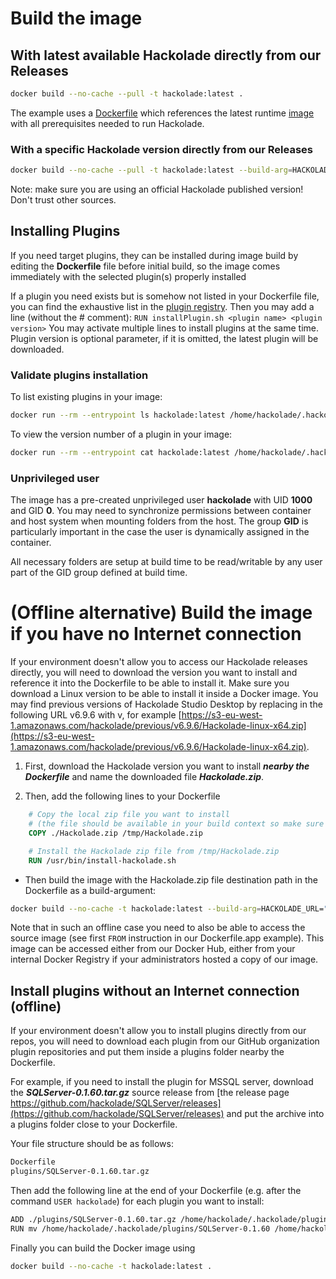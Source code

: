 # Build the image

## With latest available Hackolade directly from our Releases

```bash
docker build --no-cache --pull -t hackolade:latest .
```

The example uses a [Dockerfile](Dockerfile) which references the latest runtime [image](https://hub.docker.com/r/hackolade/studio) with all prerequisites needed to run Hackolade.

### With a specific Hackolade version directly from our Releases

```bash
docker build --no-cache --pull -t hackolade:latest --build-arg=HACKOLADE_URL="<url to specific version zip path>" .
```

Note: make sure you are using an official Hackolade published version!  Don't trust other sources.

## Installing Plugins

If you need target plugins, they can be installed during image build by editing the **Dockerfile** file before initial build, so the image comes immediately with the selected plugin(s) properly installed


If a plugin you need exists but is somehow not listed in your Dockerfile file, you can find the exhaustive list in the [plugin registry](https://github.com/hackolade/plugins/blob/master/pluginRegistry.json).  Then you may add a line (without the # comment): `RUN installPlugin.sh <plugin name> <plugin version>` You may activate multiple lines to install plugins at the same time. Plugin version is optional parameter, if it is omitted, the latest plugin will be downloaded.

### Validate plugins installation
To list existing plugins in your image:

```bash
docker run --rm --entrypoint ls hackolade:latest /home/hackolade/.hackolade/plugins/
```

To view the version number of a plugin in your image:

```bash
docker run --rm --entrypoint cat hackolade:latest /home/hackolade/.hackolade/plugins/<plugin name>/package.json
```

### Unprivileged user

The image has a pre-created unprivileged user **hackolade** with UID **1000** and GID **0**.  You may need to synchronize permissions between container and host system when mounting folders from the host.  The group **GID** is particularly important in the case the user is dynamically assigned in the container.

All necessary folders are setup at build time to be read/writable by any user part of the GID group defined at build time.

# (Offline alternative) Build the image if you have no Internet connection 

If your environment doesn't allow you to access our Hackolade releases directly, you will need to download the version you want to install and reference it into the Dockerfile to be able to install it.  Make sure you download a Linux version to be able to install it inside a Docker image.  You may find previous versions of Hackolade Studio Desktop by replacing in the following URL v6.9.6 with v<version of your choice>, for example [https://s3-eu-west-1.amazonaws.com/hackolade/previous/v6.9.6/Hackolade-linux-x64.zip](https://s3-eu-west-1.amazonaws.com/hackolade/previous/v6.9.6/Hackolade-linux-x64.zip).

1. First, download the Hackolade version you want to install ***nearby the Dockerfile*** and name the downloaded file ***Hackolade.zip***.  

2. Then, add the following lines to your Dockerfile

```dockerfile
    # Copy the local zip file you want to install 
    # (the file should be available in your build context so make sure to check potential .dockerignore file)
    COPY ./Hackolade.zip /tmp/Hackolade.zip

    # Install the Hackolade zip file from /tmp/Hackolade.zip
    RUN /usr/bin/install-hackolade.sh
```

- Then build the image with the Hackolade.zip file destination path in the Dockerfile as a build-argument:

```bash
docker build --no-cache -t hackolade:latest --build-arg=HACKOLADE_URL="/tmp/Hackolade.zip" .
```

Note that in such an offline case you need to also be able to access the source image (see first `FROM` instruction in our Dockerfile.app example).  This image can be accessed either from our Docker Hub, either from your internal Docker Registry if your administrators hosted a copy of our image.


## Install plugins without an Internet connection (offline)

If your environment doesn't allow you to install plugins directly from our repos, you will need to download each plugin from our GitHub organization plugin repositories and put them inside a plugins folder nearby the Dockerfile.

For example, if you need to install the plugin for MSSQL server, download the ***SQLServer-0.1.60.tar.gz*** source release from [the release page https://github.com/hackolade/SQLServer/releases](https://github.com/hackolade/SQLServer/releases) and put the archive into a plugins folder close to your Dockerfile.

Your file structure should be as follows:

```bash
Dockerfile
plugins/SQLServer-0.1.60.tar.gz
```

Then add the following line at the end of your Dockerfile (e.g. after the command `USER hackolade`) for each plugin you want to install:

```bash
ADD ./plugins/SQLServer-0.1.60.tar.gz /home/hackolade/.hackolade/plugins/
RUN mv /home/hackolade/.hackolade/plugins/SQLServer-0.1.60 /home/hackolade/.hackolade/plugins/SQLServer
```

Finally you can build the Docker image using 

```bash
docker build --no-cache -t hackolade:latest .
```

